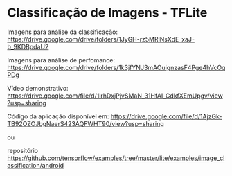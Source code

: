 # Classificação de Imagens - TFLite

Imagens para análise da classificação: https://drive.google.com/drive/folders/1JyGH-rz5MRlNsXdE_xaJ-b_9KDBpdaU2

Imagens para análise de perfomance: https://drive.google.com/drive/folders/1k3jfYNJ3mAOuignzasF4Pge4hVcOqPDg

Vídeo demonstrativo: https://drive.google.com/file/d/1lrhDxjPjvSMaN_31HfAI_GdkfXEmUpgv/view?usp=sharing

Código da aplicação disponível em:
https://drive.google.com/file/d/1AjzGk-TB92OZOJbgNaerS423AQFWHT90/view?usp=sharing

ou

repositório https://github.com/tensorflow/examples/tree/master/lite/examples/image_classification/android
